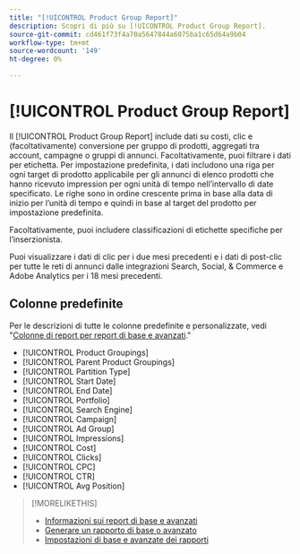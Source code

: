 ```yaml
---
title: "[!UICONTROL Product Group Report]"
description: Scopri di più su [!UICONTROL Product Group Report].
source-git-commit: cd461f73f4a70a5647844a6075ba1c65d64a9b04
workflow-type: tm+mt
source-wordcount: '149'
ht-degree: 0%

---
```


# [!UICONTROL Product Group Report]

Il [!UICONTROL Product Group Report] include dati su costi, clic e (facoltativamente) conversione per gruppo di prodotti, aggregati tra account, campagne o gruppi di annunci. Facoltativamente, puoi filtrare i dati per etichetta. Per impostazione predefinita, i dati includono una riga per ogni target di prodotto applicabile per gli annunci di elenco prodotti che hanno ricevuto impression per ogni unità di tempo nell’intervallo di date specificato. Le righe sono in ordine crescente prima in base alla data di inizio per l’unità di tempo e quindi in base al target del prodotto per impostazione predefinita.

Facoltativamente, puoi includere classificazioni di etichette specifiche per l’inserzionista.

Puoi visualizzare i dati di clic per i due mesi precedenti e i dati di post-clic per tutte le reti di annunci dalle integrazioni Search, Social, &amp; Commerce e Adobe Analytics per i 18 mesi precedenti.

## Colonne predefinite

Per le descrizioni di tutte le colonne predefinite e personalizzate, vedi &quot;[Colonne di report per report di base e avanzati](basic-advanced-report-columns.md).&quot;

* [!UICONTROL Product Groupings]
* [!UICONTROL Parent Product Groupings]
* [!UICONTROL Partition Type]
* [!UICONTROL Start Date]
* [!UICONTROL End Date]
* [!UICONTROL Portfolio]
* [!UICONTROL Search Engine]
* [!UICONTROL Campaign]
* [!UICONTROL Ad Group]
* [!UICONTROL Impressions]
* [!UICONTROL Cost]
* [!UICONTROL Clicks]
* [!UICONTROL CPC]
* [!UICONTROL CTR]
* [!UICONTROL Avg Position]

>[!MORELIKETHIS]
>
>* [Informazioni sui report di base e avanzati](basic-advanced-report-about.md)
>* [Generare un rapporto di base o avanzato](basic-advanced-report-generate.md)
>* [Impostazioni di base e avanzate dei rapporti](basic-advanced-report-settings.md)

